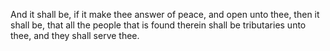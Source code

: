 And it shall be, if it make thee answer of peace, and open unto thee, then it shall be, that all the people that is found therein shall be tributaries unto thee, and they shall serve thee.
